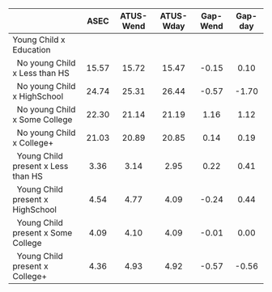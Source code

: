 
|                      |         ASEC |    ATUS-Wend |    ATUS-Wday |     Gap-Wend |      Gap-day |
| -------------------- | :----------: | :----------: | :----------: | :----------: | :----------: |
| Young Child x Education |              |              |              |              |              |
| &nbsp;&nbsp;No young Child x Less than HS |        15.57 |        15.72 |        15.47 |        -0.15 |         0.10 |
| &nbsp;&nbsp;No young Child x HighSchool |        24.74 |        25.31 |        26.44 |        -0.57 |        -1.70 |
| &nbsp;&nbsp;No young Child x Some College |        22.30 |        21.14 |        21.19 |         1.16 |         1.12 |
| &nbsp;&nbsp;No young Child x College+ |        21.03 |        20.89 |        20.85 |         0.14 |         0.19 |
| &nbsp;&nbsp;Young Child present x Less than HS |         3.36 |         3.14 |         2.95 |         0.22 |         0.41 |
| &nbsp;&nbsp;Young Child present x HighSchool |         4.54 |         4.77 |         4.09 |        -0.24 |         0.44 |
| &nbsp;&nbsp;Young Child present x Some College |         4.09 |         4.10 |         4.09 |        -0.01 |         0.00 |
| &nbsp;&nbsp;Young Child present x College+ |         4.36 |         4.93 |         4.92 |        -0.57 |        -0.56 |

